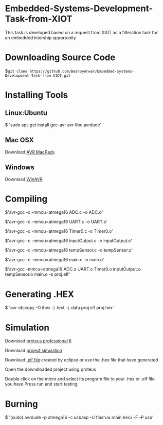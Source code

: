 # Embedded-Systems-Development-Task-from-XIOT
This task is developed based on a request from XIOT as a filteration task for an embedded intership opportunity

# Downloading Source Code
  $`git clone https://github.com/BeshoyAnwar/Embedded-Systems-Development-Task-from-XIOT.git`
# Installing Tools
## Linux:Ubuntu

  $ 'sudo apt-get install gcc-avr avr-libc avrdude'
  
## Mac OSX

  Download [AVR MacPack](https://www.obdev.at/products/crosspack/download.html)
  
## Windows

  Download [WinAVR](http://winavr.sourceforge.net/download.html)
 
# Compiling
  $'avr-gcc -c -mmcu=atmega16 ADC.c -o ADC.o'
  
  $'avr-gcc -c -mmcu=atmega16 UART.c -o UART.o'
  
  $'avr-gcc -c -mmcu=atmega16 Timer0.c -o Timer0.o'
  
  $'avr-gcc -c -mmcu=atmega16 inputOutput.c -o inputOutput.o'
  
  $'avr-gcc -c -mmcu=atmega16 tempSensor.c -o tempSensor.o'
  
  $'avr-gcc -c -mmcu=atmega16 main.c -o main.o'
  
  $'avr-gcc -mmcu=atmega16 ADC.o UART.o Timer0.o inputOutput.o tempSensor.o main.o -o proj.elf'
 
# Generating .HEX
  $ 'avr-objcopy -O ihex -j .text -j .data proj.elf proj.hex'
# Simulation
  Download [proteus professional 8](http://getintopc.com/softwares/electronics/proteus-8-free-download/)
  
  Download [project simulation](https://github.com/BeshoyAnwar/Embedded-Systems-Development-Task-from-XIOT/raw/master/projectsimulation.pdsprj)
  
  Download [.elf file](https://github.com/BeshoyAnwar/Embedded-Systems-Development-Task-from-XIOT/raw/master/elfProjectFile.elf) created     by eclipse or use the .hex file that have generated
  
  Open the downdloaded project using proteus 
  
  Double click on the micro and select its program file to your .hex or .elf file you have
  Press run and start testing
# Burning
  $ '(sudo) avrdude -p atmega16 -c usbasp -U flash:w:main.hex:i -F -P usb'
